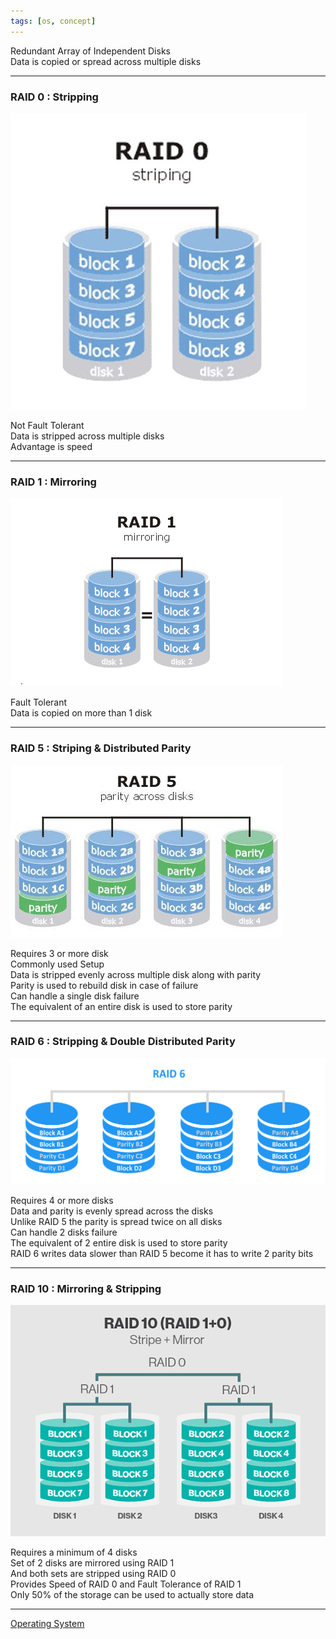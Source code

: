 ```yaml
---
tags: [os, concept]
---
```


Redundant Array of Independent Disks  
Data is copied or spread across multiple disks

---

### RAID 0 : Stripping

![RAID 0|300](images/raid-0.jpg)

Not Fault Tolerant  
Data is stripped across multiple disks  
Advantage is speed

---

### RAID 1 : Mirroring

![RAID 1|400](images/raid-1.gif)

Fault Tolerant  
Data is copied on more than 1 disk

---

### RAID 5 : Striping & Distributed Parity

![RAID 5|480](images/raid-5.jpg)

Requires 3 or more disk  
Commonly used Setup  
Data is stripped evenly across multiple disk along with parity  
Parity is used to rebuild disk in case of failure  
Can handle a single disk failure  
The equivalent of an entire disk is used to store parity

---

### RAID 6 : Stripping & Double Distributed Parity

![RAID 6|620](images/raid-6.png)

Requires 4 or more disks  
Data and parity is evenly spread across the disks  
Unlike RAID 5 the parity is spread twice on all disks  
Can handle 2 disks failure  
The equivalent of 2 entire disk is used to store parity  
RAID 6 writes data slower than RAID 5 become it has to write 2 parity bits

---

### RAID 10 : Mirroring & Stripping

![RAID 10|520](images/raid-10.png)

Requires a minimum of 4 disks  
Set of 2 disks are mirrored using RAID 1  
And both sets are stripped using RAID 0  
Provides Speed of RAID 0 and Fault Tolerance of RAID 1  
Only 50% of the storage can be used to actually store data

---

[Operating System](../Operating%20System.md)
